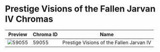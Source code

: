 # Prestige Visions of the Fallen Jarvan IV Chromas



| Preview | Chroma ID | Name |
|---------|-----------|------|
| ![59055](https://raw.communitydragon.org/latest/plugins/rcp-be-lol-game-data/global/default/v1/champion-chroma-images/59/59055.png) | 59055 | Prestige Visions of the Fallen Jarvan IV |